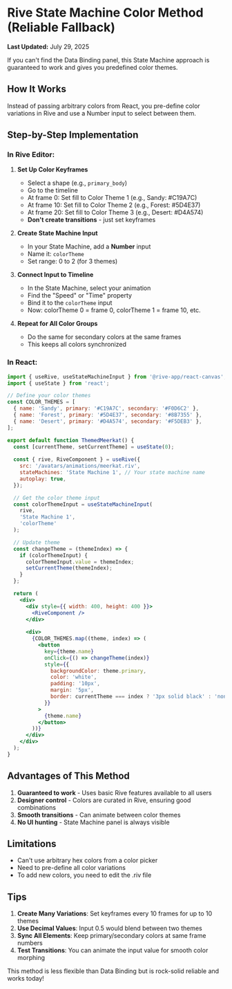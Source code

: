 # Rive State Machine Color Method (Reliable Fallback)

**Last Updated:** July 29, 2025

If you can't find the Data Binding panel, this State Machine approach is guaranteed to work and gives you predefined color themes.

## How It Works

Instead of passing arbitrary colors from React, you pre-define color variations in Rive and use a Number input to select between them.

## Step-by-Step Implementation

### In Rive Editor:

1. **Set Up Color Keyframes**
   - Select a shape (e.g., `primary_body`)
   - Go to the timeline
   - At frame 0: Set fill to Color Theme 1 (e.g., Sandy: #C19A7C)
   - At frame 10: Set fill to Color Theme 2 (e.g., Forest: #5D4E37)
   - At frame 20: Set fill to Color Theme 3 (e.g., Desert: #D4A574)
   - **Don't create transitions** - just set keyframes

2. **Create State Machine Input**
   - In your State Machine, add a **Number** input
   - Name it: `colorTheme`
   - Set range: 0 to 2 (for 3 themes)

3. **Connect Input to Timeline**
   - In the State Machine, select your animation
   - Find the "Speed" or "Time" property
   - Bind it to the `colorTheme` input
   - Now: colorTheme 0 = frame 0, colorTheme 1 = frame 10, etc.

4. **Repeat for All Color Groups**
   - Do the same for secondary colors at the same frames
   - This keeps all colors synchronized

### In React:

```jsx
import { useRive, useStateMachineInput } from '@rive-app/react-canvas';
import { useState } from 'react';

// Define your color themes
const COLOR_THEMES = [
  { name: 'Sandy', primary: '#C19A7C', secondary: '#F0D6C2' },
  { name: 'Forest', primary: '#5D4E37', secondary: '#8B7355' },
  { name: 'Desert', primary: '#D4A574', secondary: '#F5DEB3' },
];

export default function ThemedMeerkat() {
  const [currentTheme, setCurrentTheme] = useState(0);
  
  const { rive, RiveComponent } = useRive({
    src: '/avatars/animations/meerkat.riv',
    stateMachines: 'State Machine 1', // Your state machine name
    autoplay: true,
  });

  // Get the color theme input
  const colorThemeInput = useStateMachineInput(
    rive, 
    'State Machine 1', 
    'colorTheme'
  );

  // Update theme
  const changeTheme = (themeIndex) => {
    if (colorThemeInput) {
      colorThemeInput.value = themeIndex;
      setCurrentTheme(themeIndex);
    }
  };

  return (
    <div>
      <div style={{ width: 400, height: 400 }}>
        <RiveComponent />
      </div>
      
      <div>
        {COLOR_THEMES.map((theme, index) => (
          <button
            key={theme.name}
            onClick={() => changeTheme(index)}
            style={{
              backgroundColor: theme.primary,
              color: 'white',
              padding: '10px',
              margin: '5px',
              border: currentTheme === index ? '3px solid black' : 'none'
            }}
          >
            {theme.name}
          </button>
        ))}
      </div>
    </div>
  );
}
```

## Advantages of This Method

1. **Guaranteed to work** - Uses basic Rive features available to all users
2. **Designer control** - Colors are curated in Rive, ensuring good combinations
3. **Smooth transitions** - Can animate between color themes
4. **No UI hunting** - State Machine panel is always visible

## Limitations

- Can't use arbitrary hex colors from a color picker
- Need to pre-define all color variations
- To add new colors, you need to edit the .riv file

## Tips

1. **Create Many Variations**: Set keyframes every 10 frames for up to 10 themes
2. **Use Decimal Values**: Input 0.5 would blend between two themes
3. **Sync All Elements**: Keep primary/secondary colors at same frame numbers
4. **Test Transitions**: You can animate the input value for smooth color morphing

This method is less flexible than Data Binding but is rock-solid reliable and works today!
